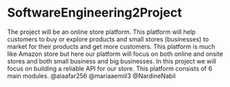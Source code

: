 # SoftwareEngineering2Project
The project will be an online store platform. This platform will help customers to buy or explore products and small stores (businesses) to market for their products and get more customers.  This platform is much like Amazon store but here our platform will focus on both online and onsite stores and both small business and big businesses. In this project we will focus on building a reliable API for our store.  This platform consists of 6 main modules.
@alaafar256
@mariaaemiil3
@NardineNabil